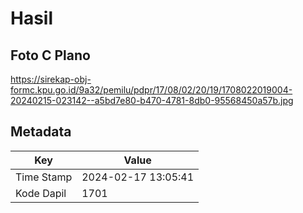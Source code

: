 # Hasil

## Foto C Plano

https://sirekap-obj-formc.kpu.go.id/9a32/pemilu/pdpr/17/08/02/20/19/1708022019004-20240215-023142--a5bd7e80-b470-4781-8db0-95568450a57b.jpg


## Metadata

| Key        | Value               |
| ---------- | ------------------- |
| Time Stamp | 2024-02-17 13:05:41 |
| Kode Dapil | 1701                |




